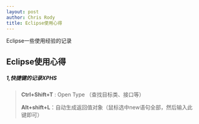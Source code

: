 ```yaml
---
layout: post
author: Chris Rody
title: Eclipse使用心得
---
```


Eclipse一些使用经验的记录

##  Eclipse使用心得

##### 1,快捷键的记录XPHS

> **Ctrl+Shift+T** : Open Type （查找目标类、接口等）
>
> **Alt+shift+L**：自动生成返回值对象（鼠标选中new语句全部，然后输入此键即可）
>
>

